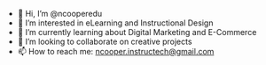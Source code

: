 - 👋 Hi, I’m @ncooperedu
- 👀 I’m interested in eLearning and Instructional Design
- 🌱 I’m currently learning about Digital Marketing and E-Commerce
- 💞️ I’m looking to collaborate on creative projects
- 📫 How to reach me: ncooper.instructech@gmail.com

<!---
ncooperedu/ncooperedu is a ✨ special ✨ repository because its `README.md` (this file) appears on your GitHub profile.
You can click the Preview link to take a look at your changes.
--->
